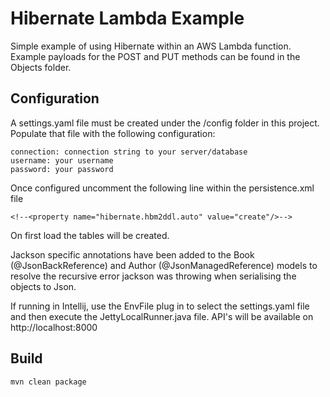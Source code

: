 # Hibernate Lambda Example
Simple example of using Hibernate within an AWS Lambda function.  Example payloads for the POST and PUT methods can be
found in the Objects folder.

## Configuration
A settings.yaml file must be created under the /config folder in this
project. Populate that file with the following configuration:

    connection: connection string to your server/database
    username: your username
    password: your password
    
Once configured uncomment the following line within the persistence.xml file

```
<!--<property name="hibernate.hbm2ddl.auto" value="create"/>-->
```

On first load the tables will be created.

Jackson specific annotations have been added to the Book (@JsonBackReference) and Author (@JsonManagedReference) models
to resolve the recursive error jackson was throwing when serialising the objects to Json.

If running in Intellij, use the EnvFile plug in to select the settings.yaml file and then execute
the JettyLocalRunner.java file.  API's will be available on http://localhost:8000

## Build

```
mvn clean package
```
